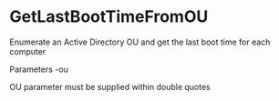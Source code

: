 # GetLastBootTimeFromOU
Enumerate an Active Directory OU and get the last boot time for each computer

Parameters -ou

OU parameter must be supplied within double quotes
